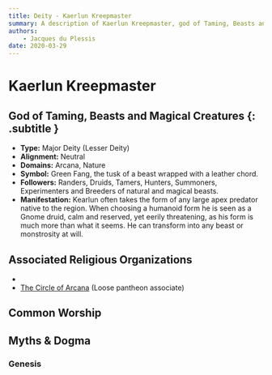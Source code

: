 ```yaml
---
title: Deity - Kaerlun Kreepmaster
summary: A description of Kaerlun Kreepmaster, god of Taming, Beasts and Magical Creatures.
authors:
    - Jacques du Plessis
date: 2020-03-29
---
```

# Kaerlun Kreepmaster
## God of Taming, Beasts and Magical Creatures {: .subtitle }

* **Type:** Major Deity (Lesser Deity)
* **Alignment:** Neutral
* **Domains:** Arcana, Nature
* **Symbol:** Green Fang, the tusk of a beast wrapped with a leather chord.
* **Followers:** Randers, Druids, Tamers, Hunters, Summoners, Experimenters and Breeders of natural and magical beasts.
* **Manifestation:** Kearlun often takes the form of any large apex predator native to the region.  When choosing a humanoid form he is seen as a Gnome druid, calm and reserved, yet eerily threatening, as his form is much more than what it seems.  He can transform into any beast or monstrosity at will.

## Associated Religious Organizations
* 
* [The Circle of Arcana](/religion/organizations/circle_of_arcana) (Loose pantheon associate)

## Common Worship

## Myths & Dogma
### Genesis
